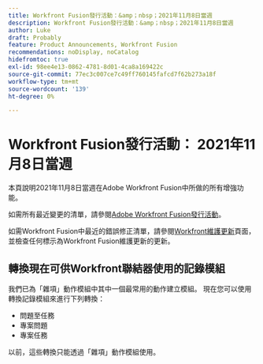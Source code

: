 ```yaml
---
title: Workfront Fusion發行活動：&amp；nbsp；2021年11月8日當週
description: Workfront Fusion發行活動：&amp；nbsp；2021年11月8日當週
author: Luke
draft: Probably
feature: Product Announcements, Workfront Fusion
recommendations: noDisplay, noCatalog
hidefromtoc: true
exl-id: 98ee4e13-0862-4781-8d01-4ca8a169422c
source-git-commit: 77ec3c007ce7c49ff760145fafcd7f62b273a18f
workflow-type: tm+mt
source-wordcount: '139'
ht-degree: 0%

---
```


# Workfront Fusion發行活動： 2021年11月8日當週

本頁說明2021年11月8日當週在Adobe Workfront Fusion中所做的所有增強功能。

如需所有最近變更的清單，請參閱[Adobe Workfront Fusion發行活動](/help/workfront-fusion/fusion-product-releases/fusion-release-activity.md)。

如需Workfront Fusion中最近的錯誤修正清單，請參閱[Workfront維護更新](https://experienceleague.adobe.com/docs/workfront-known-issues/releases/current-updates.html)頁面，並檢查任何標示為Workfront Fusion維護更新的更新。

## 轉換現在可供Workfront聯結器使用的記錄模組

我們已為「雜項」動作模組中其中一個最常用的動作建立模組。 現在您可以使用轉換記錄模組來進行下列轉換：

* 問題至任務
* 專案問題
* 專案任務

以前，這些轉換只能透過「雜項」動作模組使用。
